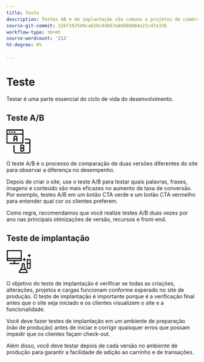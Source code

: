 ```yaml
---
title: Teste
description: Testes AB e de implantação são comuns a projetos de comércio eletrônico e ajudam a garantir sites de alta qualidade.
source-git-commit: 226f1925d9ca628c94b67a86888084a21cd7e336
workflow-type: tm+mt
source-wordcount: '212'
ht-degree: 0%

---
```



# Teste

Testar é uma parte essencial do ciclo de vida do desenvolvimento.

## Teste A/B

![Ícone de teste AB](../../assets/playbooks/a-b-testing.png)

O teste A/B é o processo de comparação de duas versões diferentes do site para observar a diferença no desempenho.

Depois de criar o site, use o teste A/B para testar quais palavras, frases, imagens e conteúdo são mais eficazes no aumento da taxa de conversão. Por exemplo, testes A/B em um botão CTA verde e um botão CTA vermelho para entender qual cor os clientes preferem.

Como regra, recomendamos que você realize testes A/B duas vezes por ano nas principais otimizações de versão, recursos e front-end.

## Teste de implantação

![Ícone de teste de implantação](../../assets/playbooks/deployment-testing.png)

O objetivo do teste de implantação é verificar se todas as criações, alterações, projetos e cargas funcionam conforme esperado no site de produção. O teste de implantação é importante porque é a verificação final antes que o site seja iniciado e os clientes visualizem o site e a funcionalidade.

Você deve fazer testes de implantação em um ambiente de preparação (não de produção) antes de iniciar e corrigir quaisquer erros que possam impedir que os clientes façam check-out.

Além disso, você deve testar depois de cada versão no ambiente de produção para garantir a facilidade de adição ao carrinho e de transações.
